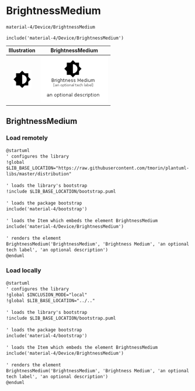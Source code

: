 # BrightnessMedium


```text
material-4/Device/BrightnessMedium
```

```text
include('material-4/Device/BrightnessMedium')
```



| Illustration | BrightnessMedium |
| :---: | :---: |
| ![illustration for Illustration](../../material-4/Device/BrightnessMedium.png) | ![illustration for BrightnessMedium](../../material-4/Device/BrightnessMedium.Local.png) |




## BrightnessMedium

### Load remotely
```plantuml
@startuml
' configures the library
!global $LIB_BASE_LOCATION="https://raw.githubusercontent.com/tmorin/plantuml-libs/master/distribution"

' loads the library's bootstrap
!include $LIB_BASE_LOCATION/bootstrap.puml

' loads the package bootstrap
include('material-4/bootstrap')

' loads the Item which embeds the element BrightnessMedium
include('material-4/Device/BrightnessMedium')

' renders the element
BrightnessMedium('BrightnessMedium', 'Brightness Medium', 'an optional tech label', 'an optional description')
@enduml
```

### Load locally
```plantuml
@startuml
' configures the library
!global $INCLUSION_MODE="local"
!global $LIB_BASE_LOCATION="../.."

' loads the library's bootstrap
!include $LIB_BASE_LOCATION/bootstrap.puml

' loads the package bootstrap
include('material-4/bootstrap')

' loads the Item which embeds the element BrightnessMedium
include('material-4/Device/BrightnessMedium')

' renders the element
BrightnessMedium('BrightnessMedium', 'Brightness Medium', 'an optional tech label', 'an optional description')
@enduml
```

